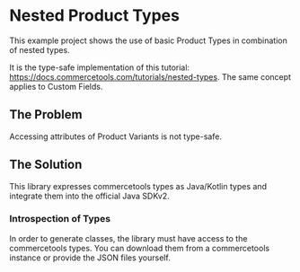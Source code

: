 # Nested Product Types

This example project shows the use of basic Product Types in combination of nested types.

It is the type-safe implementation of this tutorial: https://docs.commercetools.com/tutorials/nested-types.
The same concept applies to Custom Fields.

## The Problem

Accessing attributes of Product Variants is not type-safe.

## The Solution

This library expresses commercetools types as Java/Kotlin types and integrate them into the official Java SDKv2.

### Introspection of Types

In order to generate classes, the library must have access to the commercetools types.
You can download them from a commercetools instance or provide the JSON files yourself.

